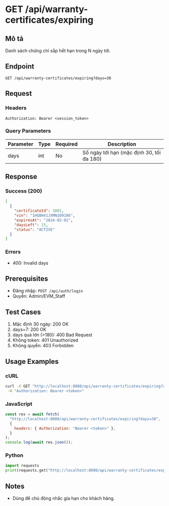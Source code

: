 # GET /api/warranty-certificates/expiring

## Mô tả

Danh sách chứng chỉ sắp hết hạn trong N ngày tới.

## Endpoint

```
GET /api/warranty-certificates/expiring?days=30
```

## Request

### Headers

```
Authorization: Bearer <session_token>
```

### Query Parameters

| Parameter | Type | Required | Description                               |
| --------- | ---- | -------- | ----------------------------------------- |
| days      | int  | No       | Số ngày tới hạn (mặc định 30, tối đa 180) |

## Response

### Success (200)

```json
[
  {
    "certificateId": 1001,
    "vin": "1HGBH41JXMN109186",
    "expiresAt": "2024-02-01",
    "daysLeft": 15,
    "status": "ACTIVE"
  }
]
```

### Errors

- 400: Invalid days

## Prerequisites

- Đăng nhập: `POST /api/auth/login`
- Quyền: Admin/EVM_Staff

## Test Cases

1. Mặc định 30 ngày: 200 OK
2. days=7: 200 OK
3. days quá lớn (>180): 400 Bad Request
4. Không token: 401 Unauthorized
5. Không quyền: 403 Forbidden

## Usage Examples

### cURL

```bash
curl -X GET "http://localhost:8080/api/warranty-certificates/expiring?days=30" \
 -H "Authorization: Bearer <token>"
```

### JavaScript

```javascript
const res = await fetch(
  "http://localhost:8080/api/warranty-certificates/expiring?days=30",
  {
    headers: { Authorization: "Bearer <token>" },
  }
);
console.log(await res.json());
```

### Python

```python
import requests
print(requests.get("http://localhost:8080/api/warranty-certificates/expiring", headers={"Authorization":"Bearer <token>"}, params={"days":30}).json())
```

## Notes

- Dùng để chủ động nhắc gia hạn cho khách hàng.
